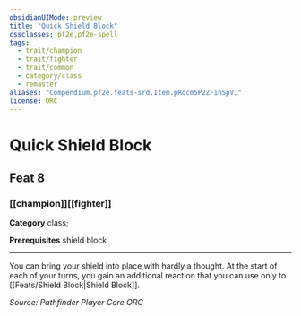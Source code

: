 ```yaml
---
obsidianUIMode: preview
title: "Quick Shield Block"
cssclasses: pf2e,pf2e-spell
tags:
  - trait/champion
  - trait/fighter
  - trait/common
  - category/class
  - remaster
aliases: "Compendium.pf2e.feats-srd.Item.pRqcm5P2ZFihSpVI"
license: ORC
---
```

# Quick Shield Block
## Feat 8
### [[champion]][[fighter]]

**Category** class; 



**Prerequisites** shield block
* * *
You can bring your shield into place with hardly a thought. At the start of each of your turns, you gain an additional reaction that you can use only to [[Feats/Shield Block|Shield Block]].

*Source: Pathfinder Player Core*
*ORC*